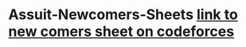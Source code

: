 # Assuit-Newcomers-Sheets [link to new comers sheet on codeforces](https://codeforces.com/group/MWSDmqGsZm/contests)
